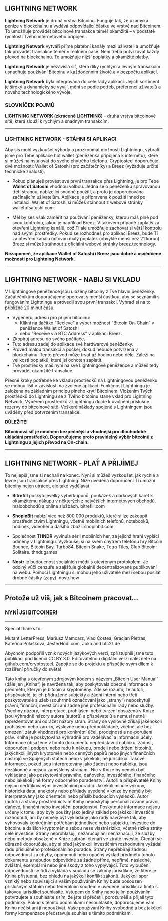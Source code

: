 ## LIGHTNING NETWORK

**Lightning Network** je druhá vrstva Bitcoinu. Funguje tak, že uzamyká peníze v blockchainu a vydává odpovídající částku ve vrstvě nad Bitcoinem. To umožňuje provádět bitcoinové transakce téměř okamžitě – v podstatě rychlostí Tvého internetového připojení.

**Lightning Network** vytváří přímé platební kanály mezi uživateli a umožňuje tak provádět transakce téměř v reálném čase. Není třeba potvrzovat každý převod na blockchainu. To umožňuje nižší poplatky a okamžité platby.

**Lightning Network** je nezávislá síť, která díky rychlým a levným transakcím usnadňuje používání Bitcoinu v každodenním životě a v bezpočtu aplikací.

**Lightning Network** byla integrována do celé řady aplikací. Jejich sortiment je široký a dynamicky se vyvíjí, mění se podle potřeb, preferencí uživatelů a nového technologického vývoje.

### SLOVNÍČEK POJMŮ

**LIGHTNING NETWORK (zkráceně LIGHTNING)** - druhá vrstva bitcoinové sítě, která slouží k rychlým a snadným transakcím.

***

### LIGHTNING NETWORK - STÁHNI SI APLIKACI

Aby sis mohl vyzkoušet výhody a prozkoumat možnosti Lightningu, vybrali jsme pro Tebe aplikace hot wallet (peněženka připojená k internetu), které si můžeš nainstalovat do svého chytrého telefonu. Cryptosteel doporučuje dvě možnosti: Wallet of Satoshi (pro začátečníky) a Breez (vyžaduje určité technické znalosti).

- Pokud plánuješ provést své první transakce přes Lightning, je pro Tebe **Wallet of Satoshi** vhodnou volbou. Jedná se o peněženku spravovanou třetí stranou, nabízející snadné použití, a proto je doporučována začínajícím uživatelům. Aplikace je připravena k použití ihned po instalaci. Wallet of Satoshi si můžeš stáhnout z webové stránky walletofsatoshi.com.

- Měl by ses však zaměřit na používání peněženky, kterou máš plně pod svou kontrolou, jakou je například Breez. V takovém případě zaplatíš za otevření Lightning kanálů, což Ti ale umožňuje zachovat si větší kontrolu nad svými prostředky. Pokud se rozhodneš pro aplikaci Breez, bude Ti za otevření kanálu účtován malý poplatek (obvykle menší než 21 korun). Breez si můžeš stáhnout z oficiální webové stránky breez.technology.

**Nezapomeň, že aplikace Wallet of Satoshi i Breez jsou dobré a osvědčené možnosti pro Lightning Network.**

***

## LIGHTNING NETWORK - NABIJ SI VKLADU

V Lightningové peněžence jsou uloženy bitcoiny z Tvé hlavní peněženky. Začátečníkům doporučujeme operovat s menší částkou, aby se seznámili s fungováním Lightningu a provedli svou první transakci. Vyhraď si na to přibližně 20 minut času.

- Vygeneruj adresu pro příjem bitcoinu:
	- Klikni na tlačítko “Recieve” a vyber možnost “Bitcoin On-Chain” v peněžence Wallet of Satoshi
	- nebo “Receive via BTC Address” v aplikaci Breez.
- Zkopíruj adresu do svého počítače.
- Tuto adresu zadej do aplikace své hardwarové peněženky.
- Proveď malou transakci a počkej, dokud nebude potvrzena v blockchainu. Tento převod může trvat až hodinu nebo déle. Záleží na velikosti poplatků, které jsi ochoten zaplatit.
- Tvé prostředky máš nyní na své Lightningové peněžence a můžeš tedy provádět okamžité transakce.

Přesné kroky potřebné ke vkladu prostředků na Lightningovou peněženku se mohou lišit v závislosti na zvolené aplikaci. Funkčnost Lightningu je založena na základním principu plného krytí Bitcoinem. Vložením Tvých prostředků do Lightningu se z Tvého bitcoinu stane vklad pro Lightning Network. Výběrem prostředků z Lightningu dojde k uvolnění příslušné rezervy do bitcoinové sítě. Veškeré náklady spojené s Lightningem jsou uváděny před potvrzením transakce.

**DŮLEŽITÉ!**

**Bitcoinová síť je mnohem bezpečnější a vhodnější pro dlouhodobé ukládání prostředků. Doporučujeme proto pravidelný výběr bitcoinů z Lightningu a jejich převod na On-chain.**

***

## LIGHTNING NETWORK - PLAŤ A PŘIJÍMEJ

To nejlepší jsme si nechali na konec. Nyní si můžeš vyzkoušet, jak rychlé a levné jsou transakce přes Lightning. Níže uvedená doporučení Ti umožní bitcoiny nejen utrácet, ale také vydělávat.

- **Bitrefill** poskytujevelký výběrkupónů, poukázek a dárkových karet k okamžitému nákupu v některých z největších internetových obchodů, maloobchodů a online službách. bitrefill.com

- **ShopinBit** nabízí více než 800 000 produktů, které si lze zakoupit prostřednictvím Lightningu, včetně mobilních telefonů, notebooků, hodinek, videoher a dalšího zboží. shopinbit.com

- Společnost **THNDR** vyvinula sérii mobilních her, za jejichž hraní vyplácí odměny v Lightningu. Vyzkoušej si na svém chytrém telefonu hry Bitcoin Bounce, Bitcoin Bay, Turbo84, Bitcoin Snake, Tetro Tiles, Club Bitcoin: Solitaire. thndr.games

- **Nostr** je budoucnost sociálních médií s otevřeným protokolem. Je odolný vůči cenzuře a zajišťuje globálně decentralizované publikování na webu. Pomocí Lightningu si mohou jeho uživatelé mezi sebou posílat drobné částky (zapy). nostr.how

***

## Protože už víš, jak s Bitcoinem pracovat...

### NYNÍ JSI BITCOINER!

***

Special thanks to:

Mutant LetterPress, Mariusz Mamcarz, Vlad Costea, Gracjan Pietras, Kateřina Polášková, JesterHodl.com, Joko and btc21.de

Abychom podpořili vznik nových jazykových verzí, zpřístupnili jsme tuto publikaci pod licencí CC BY 3.0. Editovatelnou digitální verzi naleznete na github.com/cryptosteel. Zapojte se do projektu a přispějte svým dílem k rozšíření příručky do světa!

Tato kniha s otevřeným zdrojovým kódem s názvem „Bitcoin User Manual“ (dále jen „Kniha“) je navržena tak, aby poskytovala obecné informace o předmětu, kterým je bitcoin a kryptoměny. Zde se rozumí, že autoři, přispěvatelé, jejich přidružené subjekty a žádní interní nebo třetí poskytovatelé služeb (souhrnně označovaní jako „strany“) neposkytují právní, finanční, investiční ani žádné jiné profesionální rady nebo služby. Všechny názory, interpretace, prohlášení nebo tvrzení obsažená v Knize jsou výhradně názory autora (autorů) a přispěvatelů a nemusí nutně reprezentovat ani odrážet názory stran. Strany se výslovně zříkají jakéhokoli prohlášení nebo záruky, výslovné nebo předpokládané, včetně, ale bez omezení, záruk vhodnosti pro konkrétní účel, prodejnosti a ne-porušení práv. Kniha je poskytována výhradně pro vzdělávací a informační účely. Informace obsažené v tomto dokumentu nepředstavují nabídku, žádost, doporučení, podporu nebo radu k nákupu, prodeji nebo držení bitcoinů, jakýchkoli jiných kryptoměn nebo cenných papírů nebo jiných finančních nástrojů ve Spojených státech nebo v jakékoli jiné jurisdikci. Takové informace, pokud jsou interpretovány jako žádost nebo nabídka, jsou nezákonné a nejsou zamýšleny stranami. Nic v Knize by nemělo být vykládáno jako poskytování právního, daňového, investičního, finančního nebo jakékoli jiné formy odborného poradenství. Autoři a přispěvatelé Knihy nejsou certifikovanými investičními poradci. Jakékoli minulé výkony, historická data, anekdoty nebo příklady uvedené v knize by neměly být interpretovány jako orientační nebo příslib budoucích výsledků. Autor (autoři) a strany prostřednictvím Knihy neposkytují personalizované právní, daňové, finanční nebo investiční poradenství. Poskytnuté informace nejsou určeny k tomu, aby byly použity jako jediný základ pro jakákoli investiční rozhodnutí, ani by neměly být vykládány jako rady navržené tak, aby vyhovovaly konkrétním potřebám jednotlivce nebo subjektu. Investice do bitcoinu a dalších kryptoměn s sebou nese vlastní riziko, včetně rizika ztráty celé investice. Strany neprohlašují, nezaručují ani nenaznačují, že služby nebo metody obsažené v Knize zabrání čtenáři ve ztrátě investic. Čtenáři se důrazně doporučuje, aby si před jakýmkoli investičním rozhodnutím vyžádal radu příslušného profesionálního poradce. Strany nepřebírají žádnou odpovědnost za chyby, opomenutí nebo opačný výklad předmětu tohoto dokumentu a nebudou odpovědné za žádné přímé, nepřímé, následné, zvláštní, exemplární nebo jiné škody z toho vyplývající. Toto vyloučení odpovědnosti se řídí a vykládá v souladu se zákony jurisdikce, ze které je Kniha přístupná, bez ohledu na jakýkoli konflikt zákonů. Jakýkoli spor vzniklý nebo související s vaším používáním Knihy bude posouzen příslušným státním nebo federálním soudem v uvedené jurisdikci a tímto s takovou jurisdikcí souhlasíte. Vstupem do Knihy nebo jejím používáním potvrzujete a souhlasíte s tím, že jste si přečetli, porozuměli a přijali tyto podmínky. Pokud s těmito podmínkami nesouhlasíte, doporučujeme vám Knihu nečíst ani ji nepoužívat. Vaše používání Knihy svobodně a bez jakékoli formy kompenzace představuje souhlas s těmito podmínkami.